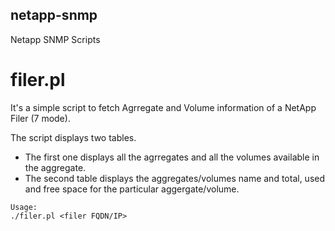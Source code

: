 ## netapp-snmp
Netapp SNMP Scripts

# filer.pl
It's a simple script to fetch Agrregate and Volume information of a NetApp Filer (7 mode).

The script displays two tables. 
* The first one displays all the agrregates and all the volumes available in the aggregate.
* The second table displays the aggregates/volumes name and total, used and free space for the particular aggergate/volume.
```
Usage:
./filer.pl <filer FQDN/IP>
```
